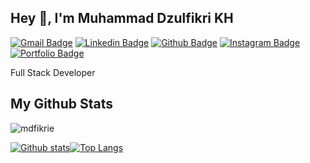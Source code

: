 ## Hey 👋, I'm Muhammad Dzulfikri KH
[![Gmail Badge](https://img.shields.io/badge/-mdfikrie-c14438?style=flat&logo=gmail&logoColor=white&link=mailto:mdzulfikrikh@gmail.com)](mailto:mdzulfikrikh@gmail.com) 
[![Linkedin Badge](https://img.shields.io/badge/-mdfikrie-0072b1?style=flat&logo=Linkedin&logoColor=white&link=https://www.linkedin.com/in/muhammad-dzulfikri-0b58ba21b/)](https://www.linkedin.com/in/mdfikrie/) 
[![Github Badge](https://img.shields.io/badge/-mdfikrie-grey?style=flat&logo=github&logoColor=white&link=https://github.com/#/)](https://www.github.com/mdfikrie/) 
[![Instagram Badge](https://img.shields.io/badge/-mdfikrie-00acee?style=flat&logo=instagram&logoColor=white&link=https://www.instagram.com/md_fikrie/)](https://www.instagram.com/mdfikrie/) 
[![Portfolio Badge](https://img.shields.io/badge/portfolio-web-blue?style=flat&link=#/)](#/) <p align='left'>Full Stack Developer</p>
## My Github Stats
<p align=left> <img src=https://komarev.com/ghpvc/?username=mdfikrie alt=mdfikrie /> </p>

[![Github stats](https://github-readme-stats.vercel.app/api?username=mdfikrie&show_icons=true&include_all_commits=true)](https://github.com/mdfikrie/github-readme-stats)[![Top Langs](https://github-readme-stats.vercel.app/api/top-langs/?username=mdfikrie&layout=compact)](https://github.com/mdfikrie/github-readme-stats)
